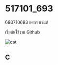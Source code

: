 # 517101_693

680710693 ยศกร แซ่แต้

เริ่มต้นใช้งาน Github

![cat](https://media.tenor.com/_WZy7E7hoTcAAAAM/cat-smile.gif)

## C